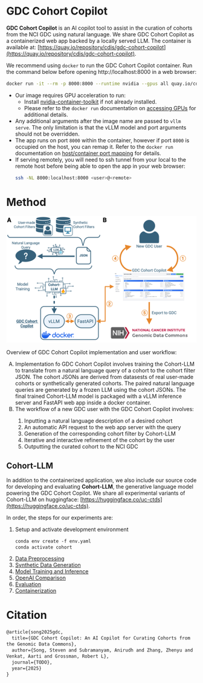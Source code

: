 # GDC Cohort Copilot

**GDC Cohort Copilot** is an AI copilot tool to assist in the curation of cohorts from the NCI GDC using natural language. We share GDC Cohort Copilot as a containerized web app backed by a locally served LLM. The container is available at: [https://quay.io/repository/cdis/gdc-cohort-copilot](https://quay.io/repository/cdis/gdc-cohort-copilot).

We recommend using `docker` to run the GDC Cohort Copilot container. Run the command below before opening http://localhost:8000 in a web browser:
```bash
docker run -it --rm -p 8000:8000 --runtime nvidia --gpus all quay.io/cdis/gdc-cohort-copilot:latest
```

* Our image requires GPU acceleration to run:
    * Install [nvidia-container-toolkit](https://docs.nvidia.com/datacenter/cloud-native/container-toolkit/latest/install-guide.html) if not already installed.
    * Please refer to the `docker run` documentation on [accessing GPUs](https://docs.docker.com/reference/cli/docker/container/run/#gpus) for additional details.
* Any additional arguments after the image name are passed to `vllm serve`. The only limitation is that the vLLM model and port arguments should not be overridden.
* The app runs on port `8000` within the container, however if port `8000` is occupied on the host, you can remap it. Refer to the `docker run` documentation on [host/container port mapping](https://docs.docker.com/reference/cli/docker/container/run/#publish) for details.
* If serving remotely, you will need to ssh tunnel from your local to the remote host before being able to open the app in your web browser:
    ```bash
    ssh -NL 8000:localhost:8000 <user>@<remote>
    ```

# Method

![overview figure](figs/GDC%20Cohort%20Copilot%20Overview.png)

Overview of GDC Cohort Copilot implementation and user workflow:
<ol type="A">
  <li>Implementation fo GDC Cohort Copilot involves training the Cohort-LLM to translate from a natural language query of a cohort to the cohort filter JSON. The cohort JSONs are derived from datasests of real user-made cohorts or synthetically generated cohorts. The paired natural language queries are generated by a frozen LLM using the cohort JSONs. The final trained Cohort-LLM model is packaged with a vLLM inference server and FastAPI web app inside a docker container.</li>
  <li>The workflow of a new GDC user with the GDC Cohort Copilot involves:</li>
  <ol type="1">
    <li>Inputting a natural language description of a desired cohort</li>
    <li>An automatic API request to the web app server with the query</li>
    <li>Generation of the corresponding cohort filter by Cohort-LLM</li>
    <li>Iterative and interactive refinement of the cohort by the user</li>
    <li>Outputting the curated cohort to the NCI GDC</li>
  </ol>
</ol>

## Cohort-LLM

In addition to the containerized application, we also include our source code for developing and evaluating **Cohort-LLM**, the generative language model powering the GDC Cohort Copilot. We share all experimental variants of Cohort-LLM on huggingface: [https://huggingface.co/uc-ctds](https://huggingface.co/uc-ctds).

In order, the steps for our experiments are:
1. Setup and activate development environment
    ```
    conda env create -f env.yaml
    conda activate cohort
    ```
1. [Data Preprocessing](./data-preprocessing)
1. [Synthetic Data Generation](./data-generation)
1. [Model Training and Inference](./cohort-llm)
1. [OpenAI Comparison](./openai-prompting)
1. [Evaluation](./evaluation)
1. [Containerization](./docker)

# Citation

```
@article{song2025gdc,
  title={GDC Cohort Copilot: An AI Copilot for Curating Cohorts from the Genomic Data Commons},
  author={Song, Steven and Subramanyam, Anirudh and Zhang, Zhenyu and Venkat, Aarti and Grossman, Robert L},
  journal={TODO},
  year={2025}
}
```
